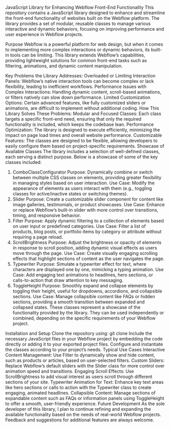 JavaScript Library for Enhancing Webflow Front-End Functionality
This repository contains a JavaScript library designed to enhance and streamline the front-end functionality of websites built on the Webflow platform. The library provides a set of modular, reusable classes to manage various interactive and dynamic behaviors, focusing on improving performance and user experience in Webflow projects.

Purpose
Webflow is a powerful platform for web design, but when it comes to implementing more complex interactions or dynamic behaviors, its built-in tools can be limiting. This library extends Webflow’s capabilities, providing lightweight solutions for common front-end tasks such as filtering, animations, and dynamic content manipulation.

Key Problems the Library Addresses:
Overloaded or Limiting Interaction Panels: Webflow’s native interaction tools can become complex or lack flexibility, leading to inefficient workflows.
Performance Issues with Complex Interactions: Handling dynamic content, scroll-based animations, or filters natively can slow down performance.
Limited Customization Options: Certain advanced features, like fully customized sliders or animations, are difficult to implement without additional coding.
How This Library Solves These Problems:
Modular and Focused Classes: Each class targets a specific front-end need, ensuring that only the required functionality is included, which keeps the codebase lean.
Performance Optimization: The library is designed to execute efficiently, minimizing the impact on page load times and overall website performance.
Customizable Features: The classes are designed to be flexible, allowing developers to easily configure them based on project-specific requirements.
Showcase of Available Classes
The library includes a selection of well-defined classes, each serving a distinct purpose. Below is a showcase of some of the key classes included:

1. ComboClassConfigurator
Purpose: Dynamically combine or switch between multiple CSS classes on elements, providing greater flexibility in managing styles based on user interaction.
Use Case: Modify the appearance of elements as users interact with them (e.g., toggling classes for active/inactive states or switching themes).
2. Slider
Purpose: Create a customizable slider component for content like image galleries, testimonials, or product showcases.
Use Case: Enhance or replace Webflow’s built-in slider with more control over transitions, timing, and responsive behavior.
3. Filter
Purpose: Apply dynamic filtering to a collection of elements based on user input or predefined categories.
Use Case: Filter a list of products, blog posts, or portfolio items by category or attribute without requiring a page reload.
4. ScrollBrightness
Purpose: Adjust the brightness or opacity of elements in response to scroll position, adding dynamic visual effects as users move through the page.
Use Case: Create visually engaging scrolling effects that highlight sections of content as the user navigates the page.
5. Typewriter
Purpose: Simulate a typewriter effect for text, where characters are displayed one by one, mimicking a typing animation.
Use Case: Add engaging text animations to headlines, hero sections, or calls-to-action that draw attention to key messaging.
6. ToggleHeight
Purpose: Smoothly expand and collapse elements by toggling their height, useful for dropdowns, accordions, and collapsible sections.
Use Case: Manage collapsible content like FAQs or hidden sections, providing a smooth transition between expanded and collapsed states.
These classes represent a showcase of the functionality provided by the library. They can be used independently or combined, depending on the specific requirements of your Webflow project.

Installation and Setup
Clone the repository using: git clone <repository-url>
Include the necessary JavaScript files in your Webflow project by embedding the code directly or adding it to your exported project files.
Configure and instantiate the classes according to your project’s needs.
Typical Use Cases
Interactive Content Management: Use Filter to dynamically show and hide content, such as products or articles, based on user-selected filters.
Custom Sliders: Replace Webflow’s default sliders with the Slider class for more control over animation speed and transitions.
Engaging Scroll Effects: Use ScrollBrightness to add visual interest as users scroll through different sections of your site.
Typewriter Animation for Text: Enhance key text areas like hero sections or calls to action with the Typewriter class to create engaging, animated headlines.
Collapsible Content: Manage sections of expandable content such as FAQs or information panels using ToggleHeight to offer a smooth, user-friendly experience.
Future Development
As the sole developer of this library, I plan to continue refining and expanding the available functionality based on the needs of real-world Webflow projects. Feedback and suggestions for additional features are always welcome.

